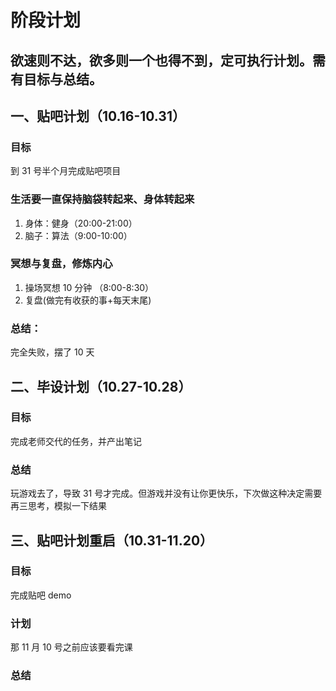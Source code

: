 # 阶段计划

## 欲速则不达，欲多则一个也得不到，定可执行计划。需有目标与总结。

## 一、贴吧计划（10.16-10.31）

### 目标

到 31 号半个月完成贴吧项目

### 生活要一直保持脑袋转起来、身体转起来

1. 身体：健身（20:00-21:00）
2. 脑子：算法（9:00-10:00）

### 冥想与复盘，修炼内心

1. 操场冥想 10 分钟 （8:00-8:30）
2. 复盘(做完有收获的事+每天末尾)

### 总结：

完全失败，摆了 10 天

## 二、毕设计划（10.27-10.28）

### 目标

完成老师交代的任务，并产出笔记

### 总结

玩游戏去了，导致 31 号才完成。但游戏并没有让你更快乐，下次做这种决定需要再三思考，模拟一下结果

## 三、贴吧计划重启（10.31-11.20）

### 目标

完成贴吧 demo

### 计划

那 11 月 10 号之前应该要看完课

### 总结
